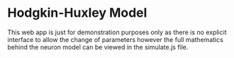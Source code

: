 # Hodgkin-Huxley Model

This web app is just for demonstration purposes only as there is no explicit interface to allow the change of parameters however the full mathematics behind the neuron model can be viewed in the simulate.js file.
